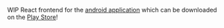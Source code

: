 
WIP React frontend for the [android application](https://github.com/Cobresun/factfulnewsAndroid) which can be downloaded on the [Play Store](https://play.google.com/store/apps/details?id=com.cobresun.factfulnewsandroid)!
